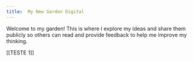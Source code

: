 ```yaml
---
title:  My New Garden Digital
---
```


Welcome to my garden! This is where I explore my ideas and share them publicly so others can read and provide feedback to help me improve my thinking.

[[TESTE 1]]